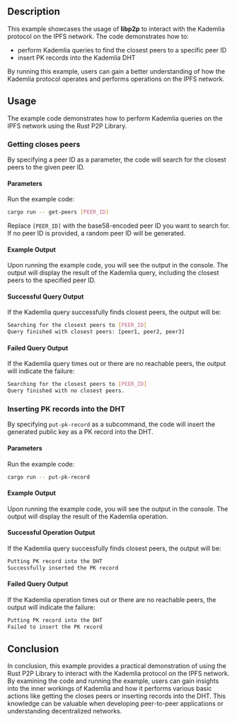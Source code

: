 ## Description

This example showcases the usage of **libp2p** to interact with the Kademlia protocol on the IPFS network.
The code demonstrates how to: 
 - perform Kademlia queries to find the closest peers to a specific peer ID
 - insert PK records into the Kademlia DHT

By running this example, users can gain a better understanding of how the Kademlia protocol operates and performs operations on the IPFS network.

## Usage

The example code demonstrates how to perform Kademlia queries on the IPFS network using the Rust P2P Library.

### Getting closes peers

By specifying a peer ID as a parameter, the code will search for the closest peers to the given peer ID.

#### Parameters

Run the example code:

```sh
cargo run -- get-peers [PEER_ID]
```

Replace `[PEER_ID]` with the base58-encoded peer ID you want to search for.
If no peer ID is provided, a random peer ID will be generated.

#### Example Output

Upon running the example code, you will see the output in the console.
The output will display the result of the Kademlia query, including the closest peers to the specified peer ID.

#### Successful Query Output

If the Kademlia query successfully finds closest peers, the output will be:

```sh
Searching for the closest peers to [PEER_ID]
Query finished with closest peers: [peer1, peer2, peer3]
```

#### Failed Query Output

If the Kademlia query times out or there are no reachable peers, the output will indicate the failure:

```sh
Searching for the closest peers to [PEER_ID]
Query finished with no closest peers.
```

### Inserting PK records into the DHT

By specifying `put-pk-record` as a subcommand, the code will insert the generated public key as a PK record into the DHT.

#### Parameters

Run the example code:

```sh
cargo run -- put-pk-record
```

#### Example Output

Upon running the example code, you will see the output in the console.
The output will display the result of the Kademlia operation.

#### Successful Operation Output

If the Kademlia query successfully finds closest peers, the output will be:

```sh
Putting PK record into the DHT
Successfully inserted the PK record
```

#### Failed Query Output

If the Kademlia operation times out or there are no reachable peers, the output will indicate the failure:

```sh
Putting PK record into the DHT
Failed to insert the PK record
```

## Conclusion

In conclusion, this example provides a practical demonstration of using the Rust P2P Library to interact with the Kademlia protocol on the IPFS network.
By examining the code and running the example, users can gain insights into the inner workings of Kademlia and how it performs various basic actions like getting the closes peers or inserting records into the DHT.
This knowledge can be valuable when developing peer-to-peer applications or understanding decentralized networks.
